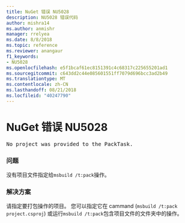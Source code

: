 ```yaml
---
title: NuGet 错误 NU5028
description: NU5028 错误代码
author: mishra14
ms.author: anmishr
manager: rrelyea
ms.date: 8/8/2018
ms.topic: reference
ms.reviewer: anangaur
f1_keywords:
- NU5028
ms.openlocfilehash: e5f1bcaf61ec8151391c4c68317c225655201ad1
ms.sourcegitcommit: c643dd2c44e085601551ff7079d696bcc3ad2b49
ms.translationtype: MT
ms.contentlocale: zh-CN
ms.lasthandoff: 08/21/2018
ms.locfileid: "40247790"
---
```

# <a name="nuget-error-nu5028"></a>NuGet 错误 NU5028
<pre>No project was provided to the PackTask.</pre>

### <a name="issue"></a>问题

没有项目文件指定给`msbuild /t:pack`操作。


### <a name="solution"></a>解决方案

请指定要打包操作的项目。  您可以指定它在 cammand (`msbuild /t:pack project.csproj`) 或运行`msbuild /t:pack`包含项目文件的文件夹中的操作。

